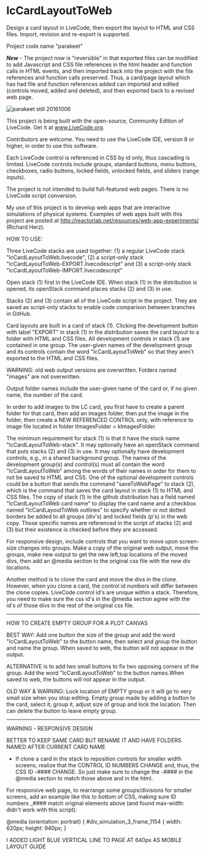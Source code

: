 # lcCardLayoutToWeb
Design a card layout in LiveCode, then export the layout to HTML and CSS files. Import, revision and re-export is supported.

Project code name "parakeet"

_**New**_ - The project now is "reversible" in that exported files can be modified to add Javascript and CSS file references in the html header and function calls in HTML events, and then imported back into the project with the file references and function calls preserved. Thus, a card/page layout which has had file and function references added can imported and edited (controls moved, added and deleted), and then exported back to a revised web page.

![parakeet still 20161006](http://reactorlab.net/graphics/github_media/parakeet_20161007a.png)

This project is being built with the open-source, Community Edition of LiveCode. Get it at www.LiveCode.org.

Contributors are welcome. You need to use the LiveCode IDE, version 8 or higher, in order to use this software. 

Each LiveCode control is referenced in CSS by id only, thus cascading is limited. LiveCode controls include groups, standard buttons, menu buttons, checkboxes, radio buttons, locked fields, unlocked fields, and sliders (range inputs). 

The project is not intended to build full-featured web pages. There is no LiveCode script conversion.

My use of this project is to develop web apps that are interactive simulations of physical systems. Examples of web apps built with this project are posted at http://reactorlab.net/resources/web-app-experiments/ (Richard Herz).

HOW TO USE: 

Three LiveCode stacks are used together: (1) a regular LiveCode stack "lcCardLayoutToWeb.livecode", (2) a script-only stack "lcCardLayoutToWeb-EXPORT.livecodescript" and (3) a script-only stack "lcCardLayoutToWeb-IMPORT.livecodescript"

Open stack (1) first in the LiveCode IDE. When stack (1) in the distribution is opened, its openStack command places stacks (2) and (3) in use.  

Stacks (2) and (3) contain all of the LiveCode script in the project. They are saved as script-only stacks to enable code comparison between branches in GitHub.

Card layouts are built in a card of stack (1). Clicking the development button with label "EXPORT" in stack (1) in the distribution saves the card layout to a folder with HTML and CSS files. All development controls in stack (1) are contained in one group. The user-given names of the development group and its controls contain the word "lcCardLayoutToWeb" so that they aren't exported to the HTML and CSS files.

WARNING: old web output versions are overwritten. Folders named "images" are not overwritten.

Output folder names include the user-given name of the card or, if no given name, the number of the card. 

In order to add images to the LC card, you first have to create a parent folder for that card, then add an images folder, then put the image in the folder, then create a NEW REFERENCED CONTROL only, with reference to image file located in folder tImagesFolder = kImagesFolder. 

The minimum requirement for stack (1) is that it have the stack name "lcCardLayoutToWeb-stack". It may optionally have an openStack command that puts stacks (2) and (3) in use. It may optionally have development controls, e.g., in a shared background group. The names of the development group(s) and control(s) must all contain the word "lcCardLayoutToWeb" among the words of their names in order for them to not be saved to HTML and CSS. One of the optional development controls could be a button that sends the command "saveToWebPage" to stack (2), which is the command that saves the card layout in stack (1) to HTML and CSS files. The copy of stack (1) in the github distribution has a field named "lcCardLayoutToWeb card name" to display the card name and a checkbox named "lcCardLayoutToWeb outlines" to specify whether or not dotted borders be added to all groups (div's) and locked fields (p's) in the web copy. Those specific names are referenced in the script of stacks (2) and (3) but their existence is checked before they are accessed.

For responsive design, include controls that you want to move upon screen-size changes into groups. Make a copy of the original web output, move the groups, make new output to get the new left,top locations of the moved divs, then add an @media section to the original css file with the new div locations.

Another method is to clone the card and move the divs in the clone. However, when you clone a card, the control id numbers will differ between the clone copies. LiveCode control id's are unique within a stack. Therefore, you need to make sure the css id's in the @media section agree with the id's of those divs in the rest of the original css file.

------------
HOW TO CREATE EMPTY GROUP FOR A PLOT CANVAS 

BEST WAY: Add one button the size of the group and add the word "lcCardLayoutToWeb" to the button name, 
then select and group the button and name the group. When saved to web, the button will not appear in the output. 

ALTERNATIVE is to add two small buttons to fix two opposing corners of the group. 
Add the word "lcCardLayoutToWeb" to the button names.When saved to web, the buttons will not appear in the output. 

OLD WAY & WARNING: Lock location of EMPTY group or it will go to very small size when you stop editing. 
Empty group made by adding a button to the card, select it, group it, adjust size of group and lock the location. 
Then can delete the button to leave empty group.

------------
WARNING - RESPONSIVE DESIGN

BETTER TO KEEP SAME CARD BUT RENAME IT AND HAVE FOLDERS NAMED AFTER CURRENT CARD NAME 
 - If clone a card in the stack to reposition controls for smaller width screens, realize that 
the CONTROL ID NUMBERS CHANGE and, thus, the CSS ID -#### CHANGE. So just make sure to change
the -#### in the @media section to match those above and in the html. 

For responsive web page, to rearrange some groups/divisions for smaller screens, add an example like this 
to bottom of CSS, making sure ID numbers _#### match original elements above
(and found max-width: didn't work with this script):

@media (orientation: portrait) {
#div_simulation_3_frame_1154 {
width: 620px;
height: 940px;
}

I ADDED LIGHT BLUE VERTICAL LINE TO PAGE AT 640px AS MOBILE LAYOUT GUIDE

